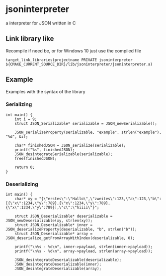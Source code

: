 # jsoninterpreter
a interpreter for JSON written in C

## Link library like
Recompile if need be, or for Windows 10 just use the compiled file

```
target_link_libraries(projectname PRIVATE jsoninterpreter ${CMAKE_CURRENT_SOURCE_DIR}/lib/jsoninterpreter/jsoninterpreter.a)
```

## Example
Examples with the syntax of the library
### Serializing
```
int main() {
    int i = 9;
    struct JSON_Serializable* serializable = JSON_newSerializable();

    JSON_serializeProperty(serializable, "example", strlen("example"), "%d", &i);

    char* finishedJSON = JSON_serialize(serializable);
    printf("%s", finishedJSON);
    JSON_desintegrateSerializable(serializable);
    free(finishedJSON);

    return 0;
}
```
### Deserializing
```
int main() {
    char* xy = "{\"erstes\":\"Hallo\",\"zweites\":123,\"a\":123,\"b\":[{\"x\":1234,\"y\":789},{\"x\":1234,\"y\":789},{\"x\":1234,\"y\":789}],\"c\":\"hiiii\"}";

    struct JSON_Deserializable* deserializable = JSON_newDeserializable(xy, strlen(xy));
    struct JSON_Deserializable* inner = JSON_deserializeProperty(deserializable, "b", strlen("b"));
    struct JSON_Deserializable* array = JSON_deserialize_getFromArrayWithIndex(deserializable, 0);

    printf("\n%s - %d\n", inner->payload, strlen(inner->payload));
    printf("\n%s - %d\n", array->payload, strlen(array->payload));

    JSON_desintegrateDeserializable(deserializable);
    JSON_desintegrateDeserializable(inner);
    JSON_desintegrateDeserializable(array);
```
